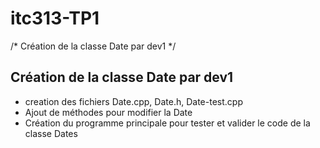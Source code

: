 # itc313-TP1
/* Création de la classe Date par dev1 */
## Création de la classe Date par dev1
 - creation des fichiers Date.cpp, Date.h, Date-test.cpp
 - Ajout de méthodes pour modifier la Date
 - Création du programme principale pour tester et valider le code de la classe Dates
